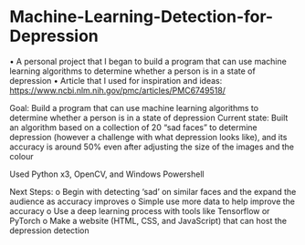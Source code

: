 # Machine-Learning-Detection-for-Depression

•	A personal project that I began to build a program that can use machine learning algorithms to determine whether a person is in a state of depression
•	Article that I used for inspiration and ideas: https://www.ncbi.nlm.nih.gov/pmc/articles/PMC6749518/

Goal: Build a program that can use machine learning algorithms to determine whether a person is in a state of depression 
Current state: Built an algorithm based on a collection of 20 “sad faces” to determine depression (however a challenge with what depression looks like), and its accuracy is around 50% even after adjusting the size of the images and the colour

Used Python x3, OpenCV, and Windows Powershell

Next Steps:
o	Begin with detecting ‘sad’ on similar faces and the expand the audience as accuracy improves
o	Simple use more data to help improve the accuracy
o	Use a deep learning process with tools like Tensorflow or PyTorch 
o	Make a website (HTML, CSS, and JavaScript) that can host the depression detection
